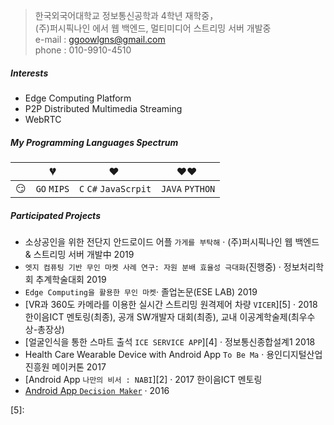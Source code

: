 
> 한국외국어대학교 정보통신공학과 4학년 재학중，  
> (주)퍼시픽나인 에서 웹 백엔드, 멀티미디어 스트리밍 서버 개발중  
> e-mail : ggoowlgns@gmail.com  
> phone : 010-9910-4510

##### Interests
 - Edge Computing Platform
 - P2P Distributed Multimedia Streaming
 - WebRTC


##### My Programming Languages Spectrum

|     | 💔️           | ❤️ ️                                          | ❤️❤️ ️                                          |
| --- | ------------- | --------------------------------------------- | ----------------------------------------------- |
| 😏  | `GO` `MIPS` | `C` `C#` `JavaScrpit`                | `JAVA` `PYTHON`                      |                          |



##### Participated Projects

- 소상공인을 위한 전단지 안드로이드 어플 `가게를 부탁해` · (주)퍼시픽나인  웹 백엔드 & 스트리밍 서버 개발中 2019
- `엣지 컴퓨팅 기반 무인 마켓 사례 연구: 자원 분배 효율성 극대화`(진행중) · 정보처리학회 추계학술대회 2019
- `Edge Computing을 활용한 무인 마켓`· 졸업논문(ESE LAB) 2019
- [VR과 360도 카메라를 이용한 실시간 스트리밍 원격제어 차량 `VICER`][5] · 2018 한이음ICT 멘토링(최종), 공개 SW개발자 대회(최종), 교내 이공계학술제(최우수상-총장상)
- [얼굴인식을 통한 스마트 출석 `ICE SERVICE APP`][4] · 정보통신종합설계1 2018
- Health Care Wearable Device with Android App `To Be Ma` · 용인디지털산업진흥원 메이커톤 2017
- [Android App `나만의 비서 : NABI`][2] · 2017 한이음ICT 멘토링
- [Android App `Decision Maker`][1] · 2016

[1]:
[2]:
[3]:
[4]:
[5]:
